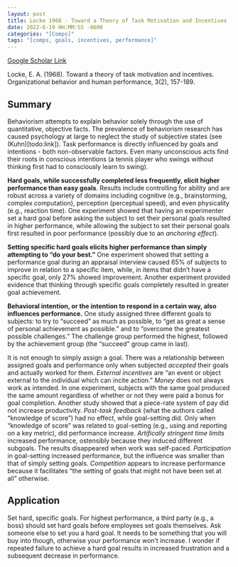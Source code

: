 ```yaml
---
layout: post
title: Locke 1968 - Toward a Theory of Task Motivation and Incentives
date: 2022-6-19 HH:MM:SS -0600
categories: "[Comps]"
tags: "[comps, goals, incentives, performance]"
---
```

[Google Scholar Link](https://scholar.google.com/scholar?hl=en&as_sdt=0%2C45&q=Toward+a+theory+of+task+motivation+and+incentives&btnG=)

Locke, E. A. (1968). Toward a theory of task motivation and incentives. Organizational behavior and human performance, 3(2), 157-189.

## Summary
Behaviorism attempts to explain behavior solely through the use of quantitative, objective facts.  The prevalence of behaviorism research has caused psychology at large to neglect the study of subjective states (see (Kuhn)[todo:link]).  Task performance is directly influenced by goals and intentions - both non-observable factors.  Even many unconscious acts find their roots in conscious intentions (a tennis player who swings without thinking first had to consciously learn to swing).

**Hard goals, while successfully completed less frequently, elicit higher performance than easy goals**.  Results include controlling for ability and are robust across a variety of domains including cognitive (e.g., brainstorming, complex computation), perception (perceptual speed), and even physicality (e.g., reaction time).  One experiment showed that having an experimenter set a hard goal before asking the subject to set their personal goals resulted in higher performance, while allowing the subject to set their personal goals first resulted in poor performance (possibly due to an _anchoring effect_).

**Setting specific hard goals elicits higher performance than simply attempting to “do your best.”** One experiment showed that setting a performance goal during an appraisal interview caused 65% of subjects to improve in relation to a specific item, while, in items that didn’t have a specific goal, only 27% showed improvement.  Another experiment provided evidence that thinking through specific goals completely resulted in greater goal achievement.

**Behavioral intention, or the intention to respond in a certain way, also influences performance.**  One study assigned three different goals to subjects: to try to “succeed” as much as possible, to “get as great a sense of personal achievement as possible.” and to “overcome the greatest possible challenges.”  The challenge group performed the highest, followed by the achievement group (the “succeed” group came in last).

It is not enough to simply assign a goal.  There was a relationship between assigned goals and performance only when subjected _accepted_ their goals and actually worked for them.  _External incentives_ are “an event or object external to the individual which can incite action.”  _Money_ does not always work as intended.  In one experiment, subjects with the same goal produced the same amount regardless of whether or not they were paid a bonus for goal completion.  Another study showed that a piece-rate system of pay did not increase productivity.  _Post-task feedback_ (what the authors called “knowledge of score”) had no effect, while goal-setting did.  Only when “knowledge of score” was related to goal-setting (e.g., using and reporting on a key metric), did performance increase.  _Artifically stringent time limits_ increased performance, ostensibly because they induced different subgoals.  The results disappeared when work was self-paced.  _Participation_ in goal-setting increased performance, but the influence was smaller than that of simply setting goals.  _Competition_ appears to increase performance because it facilitates “the setting of goals that might not have been set at all” otherwise.

## Application
Set hard, specific goals.  For highest performance, a third party (e.g., a boss) should set hard goals before employees set goals themselves.  Ask someone else to set you a hard goal.  It needs to be something that you will buy into though, otherwise your performance won’t increase.  I wonder if repeated failure to achieve a hard goal results in increased frustration and a subsequent decrease in performance.

